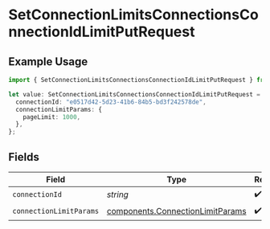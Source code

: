 # SetConnectionLimitsConnectionsConnectionIdLimitPutRequest

## Example Usage

```typescript
import { SetConnectionLimitsConnectionsConnectionIdLimitPutRequest } from "ragie/models/operations";

let value: SetConnectionLimitsConnectionsConnectionIdLimitPutRequest = {
  connectionId: "e0517d42-5d23-41b6-84b5-bd3f242578de",
  connectionLimitParams: {
    pageLimit: 1000,
  },
};
```

## Fields

| Field                                                                                | Type                                                                                 | Required                                                                             | Description                                                                          |
| ------------------------------------------------------------------------------------ | ------------------------------------------------------------------------------------ | ------------------------------------------------------------------------------------ | ------------------------------------------------------------------------------------ |
| `connectionId`                                                                       | *string*                                                                             | :heavy_check_mark:                                                                   | N/A                                                                                  |
| `connectionLimitParams`                                                              | [components.ConnectionLimitParams](../../models/components/connectionlimitparams.md) | :heavy_check_mark:                                                                   | N/A                                                                                  |